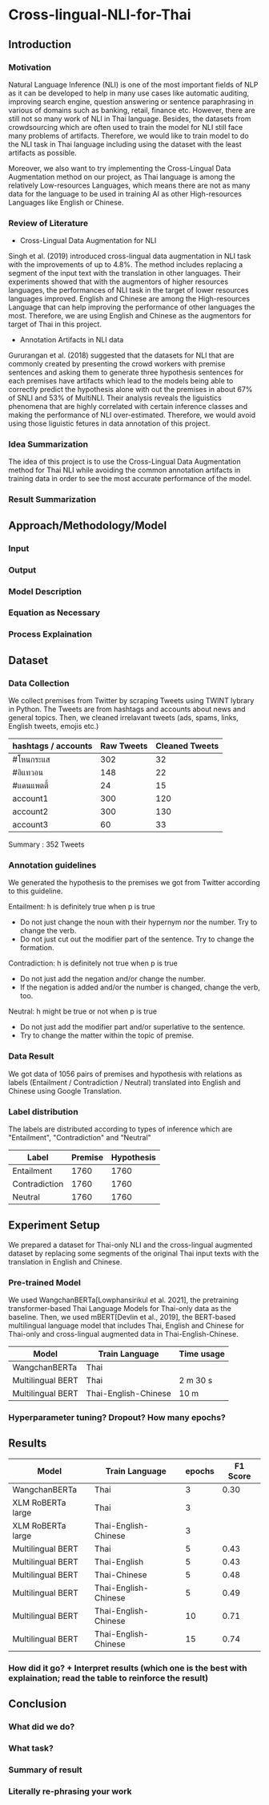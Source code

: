 # Cross-lingual-NLI-for-Thai

## Introduction
### Motivation
Natural Language Inference (NLI) is one of the most important fields of NLP as it can be developed to help in many use cases like automatic auditing, improving search engine, question answering or sentence paraphrasing in various of domains such as banking, retail, finance etc. However, there are still not so many work of NLI in Thai language. Besides, the datasets from crowdsourcing which are often used to train the model for NLI still face many problems of artifacts. Therefore, we would like to train model to do the NLI task in Thai language including using the dataset with the least artifacts as possible.

Moreover, we also want to try implementing the Cross-Lingual Data Augmentation method on our project, as Thai language is among the relatively Low-resources Languages, which means there are not as many data for the language to be used in training AI as other High-resources Languages like English or Chinese.

### Review of Literature
- Cross-Lingual Data Augmentation for NLI

Singh et al. (2019) introduced cross-lingual data augmentation in NLI task with the improvements of up to 4.8%. The method includes replacing a segment of the input text with the translation in other languages. Their experiments showed that with the augmentors of higher resources languages, the performances of NLI task in the target of lower resources languages improved. English and Chinese are among the High-resources Language that can help improving the performance of other languages the most. Therefore, we are using English and Chinese as the augmentors for target of Thai in this project.

- Annotation Artifacts in NLI data

Gururangan et al. (2018) suggested that the datasets for NLI that are commonly created by presenting the crowd workers with premise sentences and asking them to generate three hypothesis sentences for each premises have artifacts which lead to the models being able to correctly predict the hypothesis alone with out the premises in about 67% of SNLI and 53% of MultiNLI. Their analysis reveals the liguistics phenomena that are highly correlated with certain inference classes and making the performance of NLI over-estimated. Therefore, we would avoid using those liguistic fetures in data annotation of this project.

### Idea Summarization
The idea of this project is to use the Cross-Lingual Data Augmentation method for Thai NLI while avoiding the common annotation artifacts in training data in order to see the most accurate performance of the model.

### Result Summarization

## Approach/Methodology/Model
### Input
### Output
### Model Description
### Equation as Necessary
### Process Explaination

## Dataset
### Data Collection
We collect premises from Twitter by scraping Tweets using TWINT lybrary in Python. The Tweets are from hashtags and accounts about news and general topics. Then, we cleaned irrelavant tweets (ads, spams, links, English tweets, emojis etc.)

| hashtags / accounts | Raw Tweets | Cleaned Tweets|
|---------------------|------------|---------------|
| #โหนกระแส |  302 | 32 |
| #อิแทวอน | 148 | 22 |
| #แดนแพตตี้ | 24 | 15 |
| account1 | 300 | 120 |
| account2 | 300 | 130 |
| account3 | 60 | 33 |

Summary : 352 Tweets

### Annotation guidelines
We generated the hypothesis to the premises we got from Twitter according to this guideline.

Entailment: h is definitely true when p is true
- Do not just change the noun with their hypernym nor the number. Try to change the verb.
- Do not just cut out the modifier part of the sentence. Try to change the formation.

Contradiction: h is definitely not true when p is true
- Do not just add the negation and/or change the number.
- If the negation is added and/or the number is changed, change the verb, too.

Neutral: h might be true or not when p is true
- Do not just add the modifier part and/or superlative to the sentence.
- Try to change the matter within the topic of premise.

### Data Result
We got data of 1056 pairs of premises and hypothesis with relations as labels (Entailment / Contradiction / Neutral) translated into English and Chinese using Google Translation. 

### Label distribution
The labels are distributed according to types of inference which are "Entailment", "Contradiction" and "Neutral"

| Label | Premise | Hypothesis|
|-------|---------|-----------|
| Entailment | 1760 | 1760 |
| Contradiction | 1760 | 1760 |
| Neutral | 1760 | 1760 |

## Experiment Setup
We prepared a dataset for Thai-only NLI and the cross-lingual augmented dataset by replacing some segments of the original Thai input texts with the translation in English and Chinese.

### Pre-trained Model
We used WangchanBERTa[Lowphansirikul et al. 2021], the pretraining transformer-based Thai Language Models for Thai-only data as the baseline. Then, we used mBERT[Devlin et al., 2019], the BERT-based multilingual language model that includes Thai, English and Chinese for Thai-only and cross-lingual augmented data in Thai-English-Chinese.

| Model | Train Language | Time usage |
|-------|----------------|------------|
| WangchanBERTa| Thai |  |
| Multilingual BERT | Thai |  2 m 30 s |
| Multilingual BERT | Thai-English-Chinese | 10 m |

### Hyperparameter tuning? Dropout? How many epochs?


## Results
| Model | Train Language | epochs |F1 Score |
|-------|----------------|--------|----------|
| WangchanBERTa| Thai | 3 | 0.30 |
| XLM RoBERTa large | Thai | 3 | |
| XLM RoBERTa large | Thai-English-Chinese | 3 | |
| Multilingual BERT | Thai | 5 | 0.43 |
| Multilingual BERT | Thai-English | 5 | 0.43 |
| Multilingual BERT | Thai-Chinese | 5 | 0.48 |
| Multilingual BERT | Thai-English-Chinese | 5 | 0.49 |
| Multilingual BERT | Thai-English-Chinese | 10 | 0.71 |
| Multilingual BERT | Thai-English-Chinese | 15 | 0.74 |

### How did it go? + Interpret results (which one is the best with explaination; read the table to reinforce the result)

## Conclusion
### What did we do?
### What task?
### Summary of result
### Literally re-phrasing your work